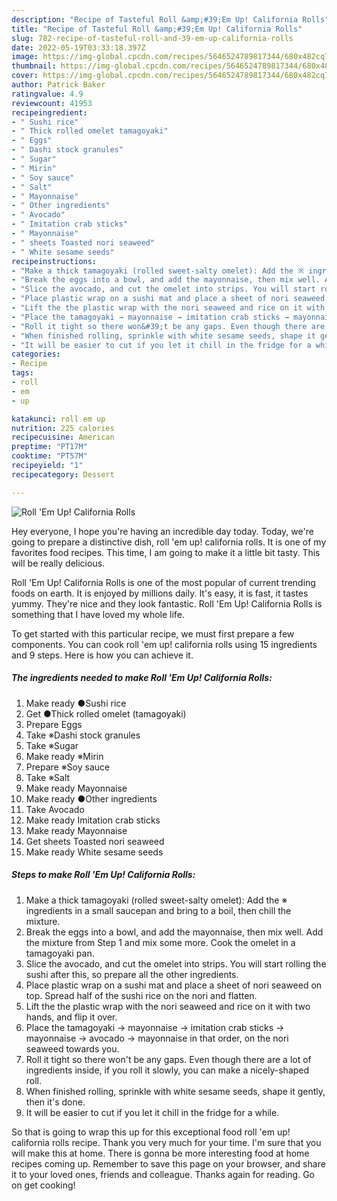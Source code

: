 ```yaml
---
description: "Recipe of Tasteful Roll &amp;#39;Em Up! California Rolls"
title: "Recipe of Tasteful Roll &amp;#39;Em Up! California Rolls"
slug: 782-recipe-of-tasteful-roll-and-39-em-up-california-rolls
date: 2022-05-19T03:33:18.397Z
image: https://img-global.cpcdn.com/recipes/5646524789817344/680x482cq70/roll-em-up-california-rolls-recipe-main-photo.jpg
thumbnail: https://img-global.cpcdn.com/recipes/5646524789817344/680x482cq70/roll-em-up-california-rolls-recipe-main-photo.jpg
cover: https://img-global.cpcdn.com/recipes/5646524789817344/680x482cq70/roll-em-up-california-rolls-recipe-main-photo.jpg
author: Patrick Baker
ratingvalue: 4.9
reviewcount: 41953
recipeingredient:
- " Sushi rice"
- " Thick rolled omelet tamagoyaki"
- " Eggs"
- " Dashi stock granules"
- " Sugar"
- " Mirin"
- " Soy sauce"
- " Salt"
- " Mayonnaise"
- " Other ingredients"
- " Avocado"
- " Imitation crab sticks"
- " Mayonnaise"
- " sheets Toasted nori seaweed"
- " White sesame seeds"
recipeinstructions:
- "Make a thick tamagoyaki (rolled sweet-salty omelet): Add the ※ ingredients in a small saucepan and bring to a boil, then chill the mixture."
- "Break the eggs into a bowl, and add the mayonnaise, then mix well. Add the mixture from Step 1 and mix some more. Cook the omelet in a tamagoyaki pan."
- "Slice the avocado, and cut the omelet into strips. You will start rolling the sushi after this, so prepare all the other ingredients."
- "Place plastic wrap on a sushi mat and place a sheet of nori seaweed on top. Spread half of the sushi rice on the nori and flatten."
- "Lift the the plastic wrap with the nori seaweed and rice on it with two hands, and flip it over."
- "Place the tamagoyaki → mayonnaise → imitation crab sticks → mayonnaise → avocado → mayonnaise in that order, on the nori seaweed towards you."
- "Roll it tight so there won&#39;t be any gaps. Even though there are a lot of ingredients inside, if you roll it slowly, you can make a nicely-shaped roll."
- "When finished rolling, sprinkle with white sesame seeds, shape it gently, then it&#39;s done."
- "It will be easier to cut if you let it chill in the fridge for a while."
categories:
- Recipe
tags:
- roll
- em
- up

katakunci: roll em up 
nutrition: 225 calories
recipecuisine: American
preptime: "PT17M"
cooktime: "PT57M"
recipeyield: "1"
recipecategory: Dessert

---
```



![Roll &#39;Em Up! California Rolls](https://img-global.cpcdn.com/recipes/5646524789817344/680x482cq70/roll-em-up-california-rolls-recipe-main-photo.jpg)

Hey everyone, I hope you're having an incredible day today. Today, we're going to prepare a distinctive dish, roll &#39;em up! california rolls. It is one of my favorites food recipes. This time, I am going to make it a little bit tasty. This will be really delicious.



Roll &#39;Em Up! California Rolls is one of the most popular of current trending foods on earth. It is enjoyed by millions daily. It's easy, it is fast, it tastes yummy. They're nice and they look fantastic. Roll &#39;Em Up! California Rolls is something that I have loved my whole life.


To get started with this particular recipe, we must first prepare a few components. You can cook roll &#39;em up! california rolls using 15 ingredients and 9 steps. Here is how you can achieve it.

<!--inarticleads1-->

##### The ingredients needed to make Roll &#39;Em Up! California Rolls:

1. Make ready  ●Sushi rice
1. Get  ●Thick rolled omelet (tamagoyaki)
1. Prepare  Eggs
1. Take  ※Dashi stock granules
1. Take  ※Sugar
1. Make ready  ※Mirin
1. Prepare  ※Soy sauce
1. Take  ※Salt
1. Make ready  Mayonnaise
1. Make ready  ●Other ingredients
1. Take  Avocado
1. Make ready  Imitation crab sticks
1. Make ready  Mayonnaise
1. Get  sheets Toasted nori seaweed
1. Make ready  White sesame seeds




<!--inarticleads2-->

##### Steps to make Roll &#39;Em Up! California Rolls:

1. Make a thick tamagoyaki (rolled sweet-salty omelet): Add the ※ ingredients in a small saucepan and bring to a boil, then chill the mixture.
1. Break the eggs into a bowl, and add the mayonnaise, then mix well. Add the mixture from Step 1 and mix some more. Cook the omelet in a tamagoyaki pan.
1. Slice the avocado, and cut the omelet into strips. You will start rolling the sushi after this, so prepare all the other ingredients.
1. Place plastic wrap on a sushi mat and place a sheet of nori seaweed on top. Spread half of the sushi rice on the nori and flatten.
1. Lift the the plastic wrap with the nori seaweed and rice on it with two hands, and flip it over.
1. Place the tamagoyaki → mayonnaise → imitation crab sticks → mayonnaise → avocado → mayonnaise in that order, on the nori seaweed towards you.
1. Roll it tight so there won&#39;t be any gaps. Even though there are a lot of ingredients inside, if you roll it slowly, you can make a nicely-shaped roll.
1. When finished rolling, sprinkle with white sesame seeds, shape it gently, then it&#39;s done.
1. It will be easier to cut if you let it chill in the fridge for a while.




So that is going to wrap this up for this exceptional food roll &#39;em up! california rolls recipe. Thank you very much for your time. I'm sure that you will make this at home. There is gonna be more interesting food at home recipes coming up. Remember to save this page on your browser, and share it to your loved ones, friends and colleague. Thanks again for reading. Go on get cooking!
